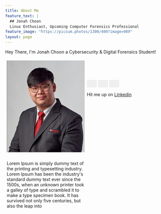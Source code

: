 ```yaml
---
title: About Me
feature_text: |
  ## Jonah Choon
  Linux Enthusiast, Upcoming Computer Forensics Professional
feature_image: "https://picsum.photos/1300/400?image=989"
layout: page
---
```


Hey There, I'm Jonah Choon a Cybersecurity & Digital Forensics Student!
<div class="row">
  <div class="column" style="float: left; width: 50%; padding: 5px;">
    <img src="/image/profile.png" alt="Profile Picture" width="250">
  </div>
  <div class="column" style="float: left; width: 50%; padding: 5px;">
    <p> Lorem Ipsum is simply dummy text of the printing and typesetting industry. Lorem Ipsum has been the industry's standard dummy text ever since the 1500s, when an unknown printer took a galley of type and scrambled it to make a type specimen book. It has survived not only five centuries, but also the leap into 
    </p>
  </div>
</div>
<br>
<br>
<br>

<link href="https://cdnjs.cloudflare.com/ajax/libs/font-awesome/4.7.0/css/font-awesome.min.css" rel="stylesheet"></link>

<button style="border: none; color: white; padding: 12px 16px; font-size: 16px; cursor: pointer;"><i class="fa fa-facebook"></i></button>
<button style="border: none; color: white; padding: 12px 16px; font-size: 16px; cursor: pointer;"><i class="fa fa-instagram"></i></button>
<button style="border: none; color: white; padding: 12px 16px; font-size: 16px; cursor: pointer;"><i class="fa fa-linkedin-square"></i></button>


Hit me up on <a href="https://www.linkedin.com/in/jonah-choon-528584195" target="_blank">Linkedin</a>

